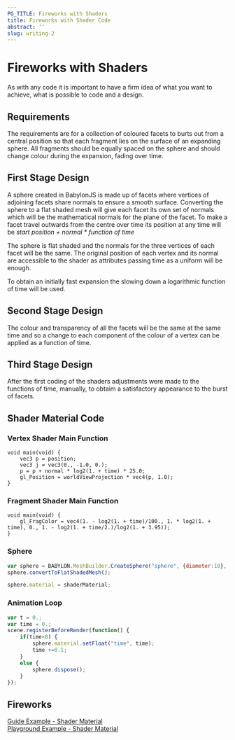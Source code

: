 ```yaml
---
PG_TITLE: Fireworks with Shaders
title: Fireworks with Shader Code
abstract: ''
slug: writing-2
---
```



# Fireworks with Shaders
As with any code it is important to have a firm idea of what you want to achieve, what is possible to code and 
a design. 

## Requirements
The requirements are for a collection of coloured facets to burts out from a central position so that each fragment lies on the surface of an expanding sphere. 
All fragments should be equally spaced on the sphere and should change colour during the expansion, fading over time.

## First Stage Design
A sphere created in BabylonJS is made up of facets where vertices of adjoining facets share normals to ensure a smooth surface. 
Converting the sphere to a flat shaded mesh will give each facet its own set of normals which will be the mathematical normals for the plane of the facet. 
To make a facet travel outwards from the centre over time its position at any time will be _start position + normal \* function of time_

The sphere is flat shaded and the normals for the three vertices of each facet will be the same. The original position of each vertex and its normal 
are accessible to the shader as attributes passing time as a uniform will be enough. 

To obtain an initially fast expansion the slowing down a logarithmic function of time will be used.

## Second Stage Design
The colour and transparency of all the facets will be the same at the same time and so a change to each component of the colour of a vertex 
can be applied as a function of time.

## Third Stage Design
After the first coding of the shaders adjustments were made to the functions of time, manually, to obtaim a satisfactory appearance to the burst of facets.

## Shader Material Code

### Vertex Shader Main Function

```
void main(void) {
    vec3 p = position;
    vec3 j = vec3(0., -1.0, 0.);
    p = p + normal * log2(1. + time) * 25.0;
    gl_Position = worldViewProjection * vec4(p, 1.0);
}
```

### Fragment Shader Main Function

```
void main(void) {
    gl_FragColor = vec4(1. - log2(1. + time)/100., 1. * log2(1. + time), 0., 1. - log2(1. + time/2.)/log2(1. + 3.95));
}
```

### Sphere 

```javascript
var sphere = BABYLON.MeshBuilder.CreateSphere("sphere", {diameter:10}, scene);
sphere.convertToFlatShadedMesh();	

sphere.material = shaderMaterial;
```

### Animation Loop

```javascript
var t = 0.;
var time = 0.;
scene.registerBeforeRender(function() {
    if(time<8) {
        sphere.material.setFloat("time", time);
        time +=0.1;
    }   
    else {
        sphere.dispose();
    }
});
```

## Fireworks

[Guide Example - Shader Material](http://babylonjsguide.github.io/examples/fireworkcode.html)  
[Playground Example - Shader Material](http://www.babylonjs-playground.com/#1OH09K#4)